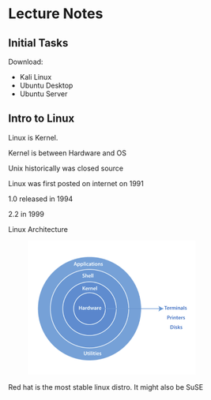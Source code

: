 # Lecture Notes

## Initial Tasks

Download:

* Kali Linux
* Ubuntu Desktop
* Ubuntu Server

## Intro to Linux

Linux is Kernel.

Kernel is between Hardware and OS

Unix historically was closed source



Linux was first posted on internet on 1991

1.0 released in 1994

2.2 in 1999



Linux Architecture

<figure><img src="../../.gitbook/assets/image (44).png" alt="" width="339"><figcaption></figcaption></figure>

Red hat is the most stable linux distro. It might also be SuSE

